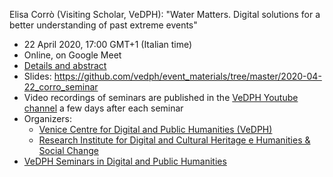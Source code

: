 Elisa Corrò (Visiting Scholar, VeDPH): "Water Matters. Digital solutions for a better understanding of past extreme events"

- 22 April 2020, 17:00 GMT+1 (Italian time)
- Online, on Google Meet
- [Details and abstract](https://www.unive.it/data/33113/2/38663)
- Slides: <https://github.com/vedph/event_materials/tree/master/2020-04-22_corro_seminar>
- Video recordings of seminars are published in the [VeDPH Youtube channel](https://www.youtube.com/channel/UCpVTd9npww6UwFQti5yu4NQ) a few days after each seminar
- Organizers:
    - [Venice Centre for Digital and Public Humanities (VeDPH)](https://www.unive.it/vedph)
    - [Research Institute for Digital and Cultural Heritage e Humanities & Social Change](https://hscif.org/events/?location=&what=future)
- [VeDPH Seminars in Digital and Public Humanities](https://www.unive.it/data/agenda/2/39042)
